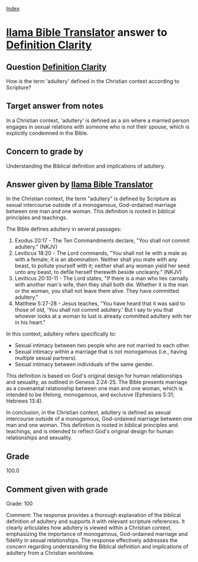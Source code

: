 
[Index](../../index.md)
# [llama Bible Translator](../../answering_models/llama_Bible_Translator.md) answer to [Definition Clarity](../../questions/Definition_Clarity.md)

## Question [Definition Clarity](../../questions/Definition_Clarity.md)
How is the term 'adultery' defined in the Christian context according to Scripture?

## Target answer from notes
In a Christian context, 'adultery' is defined as a sin where a married person engages in sexual relations with someone who is not their spouse, which is explicitly condemned in the Bible.

## Concern to grade by
Understanding the Biblical definition and implications of adultery.

## Answer given by [llama Bible Translator](../../answering_models/llama_Bible_Translator.md)
In the Christian context, the term "adultery" is defined by Scripture as sexual intercourse outside of a monogamous, God-ordained marriage between one man and one woman. This definition is rooted in biblical principles and teachings.

The Bible defines adultery in several passages:

1. Exodus 20:17 - The Ten Commandments declare, "You shall not commit adultery." (NKJV)
2. Leviticus 18:20 - The Lord commands, "You shall not lie with a male as with a female; it is an abomination. Neither shall you mate with any beast, to pollute yourself with it; neither shall any woman yield her seed unto any beast, to defile herself therewith beside uncleanly." (NKJV)
3. Leviticus 20:10-11 - The Lord states, "If there is a man who lies carnally with another man's wife, then they shall both die. Whether it is the man or the woman, you shall not leave them alive. They have committed adultery."
4. Matthew 5:27-28 - Jesus teaches, "You have heard that it was said to those of old, 'You shall not commit adultery.' But I say to you that whoever looks at a woman to lust is already committed adultery with her in his heart."

In this context, adultery refers specifically to:

* Sexual intimacy between two people who are not married to each other.
* Sexual intimacy within a marriage that is not monogamous (i.e., having multiple sexual partners).
* Sexual intimacy between individuals of the same gender.

This definition is based on God's original design for human relationships and sexuality, as outlined in Genesis 2:24-25. The Bible presents marriage as a covenantal relationship between one man and one woman, which is intended to be lifelong, monogamous, and exclusive (Ephesians 5:31; Hebrews 13:4).

In conclusion, in the Christian context, adultery is defined as sexual intercourse outside of a monogamous, God-ordained marriage between one man and one woman. This definition is rooted in biblical principles and teachings, and is intended to reflect God's original design for human relationships and sexuality.

## Grade
100.0

## Comment given with grade
Grade: 100

Comment: The response provides a thorough explanation of the biblical definition of adultery and supports it with relevant scripture references. It clearly articulates how adultery is viewed within a Christian context, emphasizing the importance of monogamous, God-ordained marriage and fidelity in sexual relationships. The response effectively addresses the concern regarding understanding the Biblical definition and implications of adultery from a Christian worldview.
